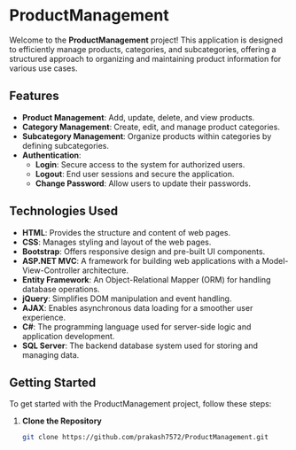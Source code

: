 # ProductManagement

Welcome to the **ProductManagement** project! This application is designed to efficiently manage products, categories, and subcategories, offering a structured approach to organizing and maintaining product information for various use cases.

## Features

- **Product Management**: Add, update, delete, and view products.
- **Category Management**: Create, edit, and manage product categories.
- **Subcategory Management**: Organize products within categories by defining subcategories.
- **Authentication**: 
  - **Login**: Secure access to the system for authorized users.
  - **Logout**: End user sessions and secure the application.
  - **Change Password**: Allow users to update their passwords.

## Technologies Used

- **HTML**: Provides the structure and content of web pages.
- **CSS**: Manages styling and layout of the web pages.
- **Bootstrap**: Offers responsive design and pre-built UI components.
- **ASP.NET MVC**: A framework for building web applications with a Model-View-Controller architecture.
- **Entity Framework**: An Object-Relational Mapper (ORM) for handling database operations.
- **jQuery**: Simplifies DOM manipulation and event handling.
- **AJAX**: Enables asynchronous data loading for a smoother user experience.
- **C#**: The programming language used for server-side logic and application development.
- **SQL Server**: The backend database system used for storing and managing data.

## Getting Started

To get started with the ProductManagement project, follow these steps:

1. **Clone the Repository**
   ```bash
   git clone https://github.com/prakash7572/ProductManagement.git
